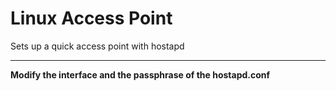# Linux Access Point
Sets up a quick access point with hostapd

----------------------------------------------------------------

**Modify the interface and the passphrase of the hostapd.conf**
